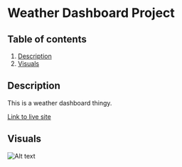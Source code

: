 # Weather Dashboard Project

## Table of contents
1. [Description](#description)
2. [Visuals](#visuals)

## Description
This is a weather dashboard thingy.

[Link to live site](https://bbelk.github.io/weather-dashboard-project/) 

## Visuals
![Alt text](./assets/images/Work-Day-Scheduler-Image.png "Website Screenshot")